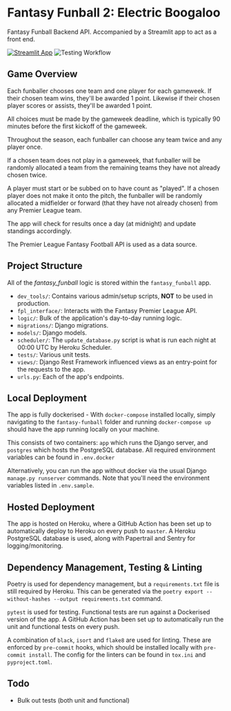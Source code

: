 # Fantasy Funball 2: Electric Boogaloo

Fantasy Funball Backend API. Accompanied by a Streamlit app to act as a front end.


[![Streamlit App](https://static.streamlit.io/badges/streamlit_badge_black_white.svg)](https://fantasy-funball.streamlit.app/)
![Testing Workflow](https://github.com/p-ml/fantasy_funball/actions/workflows/testing_workflow.yml/badge.svg)


## Game Overview
Each funballer chooses one team and one player for each gameweek. If their chosen team wins, they'll be 
awarded 1 point. Likewise if their chosen player scores or assists, they'll be awarded 1 point.

All choices must be made by the gameweek deadline, which is typically 90 minutes before the first kickoff
of the gameweek.

Throughout the season, each funballer can choose any team twice and any player once.

If a chosen team does not play in a gameweek, that funballer will be randomly allocated a team from the 
remaining teams they have not already chosen twice.

A player must start or be subbed on to have count as "played". If a chosen player does not make it onto 
the pitch, the funballer will be randomly allocated a midfielder or forward (that they have not already chosen) 
from any Premier League team.

The app will check for results once a day (at midnight) and update standings accordingly.

The Premier League Fantasy Football API is used as a data source.


## Project Structure
All of the _fantasy_funball_ logic is stored within the `fantasy_funball` app.
- `dev_tools/`: Contains various admin/setup scripts, **NOT** to be used in production.
- `fpl_interface/`: Interacts with the Fantasy Premier League API.
- `logic/`: Bulk of the application's day-to-day running logic.
- `migrations/`: Django migrations.
- `models/`: Django models.
- `scheduler/`: The `update_database.py` script is what is run each night at 00:00 UTC by Heroku Scheduler.
- `tests/`: Various unit tests.
- `views/`: Django Rest Framework influenced views as an entry-point for the requests to the app.
- `urls.py`: Each of the app's endpoints.


## Local Deployment
The app is fully dockerised - With `docker-compose` installed locally, simply navigating to the `fantasy-funball`
folder and running `docker-compose up` should have the app running locally on your machine.

This consists of two containers: `app` which runs the Django server, and `postgres` which hosts the PostgreSQL database.
All required environment variables can be found in `.env.docker`

Alternatively, you can run the app without docker via the usual Django `manage.py runserver` commands. Note that you'll need
the environment variables listed in `.env.sample`.

## Hosted Deployment
The app is hosted on Heroku, where a GitHub Action has been set up to automatically deploy to Heroku on every push to `master`.
A Heroku PostgreSQL database is used, along with Papertrail and Sentry for logging/monitoring.


## Dependency Management, Testing & Linting
Poetry is used for dependency management, but a `requirements.txt` file is still required by Heroku. This can be generated
via the `poetry export --without-hashes --output requirements.txt` command.

`pytest` is used for testing. Functional tests are run against a Dockerised version of the app. A GitHub Action has been set up
to automatically run the unit and functional tests on every push.

A combination of `black`, `isort` and `flake8` are used for linting. These are enforced by `pre-commit` hooks, which should be installed 
locally with `pre-commit install`. The config for the linters can be found in `tox.ini` and `pyproject.toml`.

## Todo
- Bulk out tests (both unit and functional)
